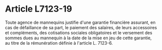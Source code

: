 # Article L7123-19

Toute agence de mannequins justifie d'une garantie financière assurant, en cas de défaillance de sa part, le paiement des salaires, de leurs accessoires et compléments, des cotisations sociales obligatoires et le versement des sommes dues au mannequin à la date de la mise en jeu de cette garantie, au titre de la rémunération définie à l'article L. 7123-6.